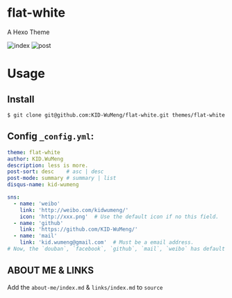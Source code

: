 # flat-white
A Hexo Theme

![index](http://image17-c.poco.cn/mypoco/myphoto/20160116/16/17879226920160116162938061.png)
![post](http://image17-c.poco.cn/mypoco/myphoto/20160116/16/17879226920160116162849071.png)


# Usage
## Install
```
$ git clone git@github.com:KID-WuMeng/flat-white.git themes/flat-white
```

## Config `_config.yml`:
```yml
theme: flat-white
author: KID.WuMeng
description: less is more.
post-sort: desc    # asc | desc
post-mode: summary # summary | list
disqus-name: kid-wumeng

sns:
  - name: 'weibo'
    link: 'http://weibo.com/kidwumeng/'
    icon: 'http://xxx.png'  # Use the default icon if no this field.
  - name: 'github'
    link: 'https://github.com/KID-WuMeng/'
  - name: 'mail'
    link: 'kid.wumeng@gmail.com'  # Must be a email address.
# Now, the `douban`, `facebook`, `github`, `mail`, `weibo` has default icon.
```

## ABOUT ME & LINKS
Add the `about-me/index.md` & `links/index.md` to `source`